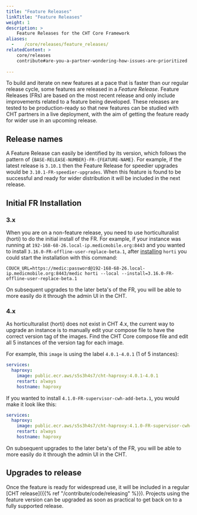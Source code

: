 ```yaml
---
title: "Feature Releases"
linkTitle: "Feature Releases"
weight: 1
description: >
    Feature Releases for the CHT Core Framework
aliases:
  -    /core/releases/feature_releases/
relatedContent: >
    core/releases
    contribute#are-you-a-partner-wondering-how-issues-are-prioritized
    
---
```


To build and iterate on new features at a pace that is faster than our regular release cycle, some features are released in a _Feature Release_. Feature Releases (FRs) are based on the most recent release and only include improvements related to a feature being developed. These releases are tested to be production-ready so that new features can be studied with CHT partners in a live deployment, with the aim of getting the feature ready for wider use in an upcoming release.

## Release names

A Feature Release can easily be identified by its version, which follows the pattern of `{BASE-RELEASE-NUMBER}-FR-{FEATURE-NAME}`. For example, if the latest release is `3.10.1` then the Feature Release for speedier upgrades would be `3.10.1-FR-speedier-upgrades`. When this feature is found to be successful and ready for wider distribution it will be included in the next release.


## Initial FR Installation

### 3.x 
When you are on a non-feature release, you need to use horticulturalist (horti) to do the initial install of the FR.  For example, if your instance was running at `192-168-68-26.local-ip.medicmobile.org:8443` and you wanted to install `3.16.0-FR-offline-user-replace-beta.1`, after [installing](https://github.com/medic/horticulturalist#usage) `horti` you could start the installation with this command:

```
COUCH_URL=https://medic:password@192-168-68-26.local-ip.medicmobile.org:8443/medic horti --local --install=3.16.0-FR-offline-user-replace-beta.1
```

On subsequent upgrades to the later beta's of the FR, you will be able to more easily do it through the admin UI in the CHT.

### 4.x

As horticulturalist (horti) does not exist in CHT 4.x, the current way to upgrade an instance is to manually edit your compose file to have the correct version tag of the images. Find the CHT Core compose file and edit all 5 instances of the version tag for each image.

For example, this `image` is using the label `4.0.1-4.0.1` (1 of 5 instances):

```yaml
services:
  haproxy:
    image: public.ecr.aws/s5s3h4s7/cht-haproxy:4.0.1-4.0.1
    restart: always
    hostname: haproxy
```

If you wanted to install `4.1.0-FR-supervisor-cwh-add-beta.1`, you would make it look like this:

```yaml
services:
  haproxy:
    image: public.ecr.aws/s5s3h4s7/cht-haproxy:4.1.0-FR-supervisor-cwh-add-beta.1
    restart: always
    hostname: haproxy
```

On subsequent upgrades to the later beta's of the FR, you will be able to more easily do it through the admin UI in the CHT.

## Upgrades to release

Once the feature is ready for widespread use, it will be included in a regular [CHT release]({{% ref "/contribute/code/releasing" %}}). Projects using the feature version can be upgraded as soon as practical to get back on to a fully supported release.
